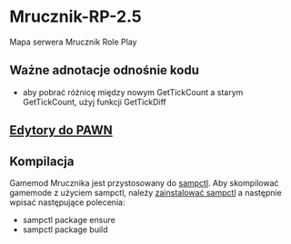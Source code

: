 # Mrucznik-RP-2.5
Mapa serwera Mrucznik Role Play

## Ważne adnotacje odnośnie kodu
- aby pobrać różnicę między nowym GetTickCount a starym GetTickCount, użyj funkcji GetTickDiff

## [Edytory do PAWN](IDE.md)

## Kompilacja
Gamemod Mrucznika jest przystosowany do [sampctl](https://github.com/Southclaws/sampctl).
Aby skompilować gamemode z użyciem sampctl, należy [zainstalować sampctl](https://github.com/Southclaws/sampctl/wiki/Windows) a następnie wpisać następujące polecenia:
- sampctl package ensure
- sampctl package build
